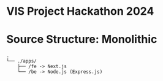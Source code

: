 # VIS Project Hackathon 2024


# Source Structure: Monolithic

```
.
└── ./apps/
    ├── /fe -> Next.js
    └── /be -> Node.js (Express.js)
```
